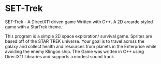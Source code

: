 # SET-Trek
SET-Trek - A DirectX11 driven game Written with C++.  A 2D arcarde styled game with a StarTrek theme.

This program is a simple 2D space exploration/ survival game. Sprites are based off of the STAR TREK universe.
Your goal is to travel across the galaxy and collect health and resources from planets in the Enterprise while avoiding
the enemy Klingon ship. The Game was written in C++ using DirectX11 Libraries and supports a modest sound track.
